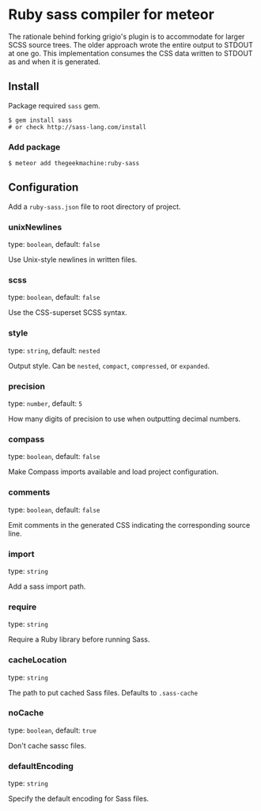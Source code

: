 # Ruby sass compiler for meteor

The rationale behind forking grigio's plugin is to accommodate for larger SCSS source trees. The older approach wrote the entire output to STDOUT at one go. This implementation consumes the CSS data written to STDOUT as and when it is generated.

## Install

Package required `sass` gem.

    $ gem install sass
    # or check http://sass-lang.com/install

### Add package

    $ meteor add thegeekmachine:ruby-sass


## Configuration

Add a `ruby-sass.json` file to root directory of project.


### unixNewlines

type: `boolean`, default: `false`

Use Unix-style newlines in written files.


### scss

type: `boolean`, default: `false`

Use the CSS-superset SCSS syntax.


### style

type: `string`, default: `nested`

Output style. Can be `nested`, `compact`, `compressed`, or `expanded`.


### precision

type: `number`, default: `5`

How many digits of precision to use when outputting decimal numbers.


### compass

type: `boolean`, default: `false`

Make Compass imports available and load project configuration.


### comments

type: `boolean`, default: `false`

Emit comments in the generated CSS indicating the corresponding source line.


### import

type: `string`

Add a sass import path.


### require

type: `string`

Require a Ruby library before running Sass.


### cacheLocation

type: `string`

The path to put cached Sass files. Defaults to `.sass-cache`


### noCache

type: `boolean`, default: `true`

Don't cache sassc files.


### defaultEncoding

type: `string`

Specify the default encoding for Sass files.
